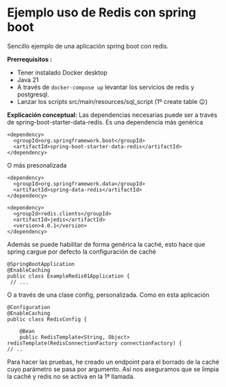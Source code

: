 
# Ejemplo uso de Redis con spring boot

Sencillo ejemplo de una aplicación spring boot con redis.


**Prerrequisitos :** 
- Tener instalado Docker desktop
- Java 21
- A través de ```docker-compose up``` levantar los servicios de redis y postgresql.  
- Lanzar los scripts src/main/resources/sql_script (1º create table 😉)


**Explicación conceptual:**
Las dependencias necesarias puede ser a través de spring-boot-starter-data-redis. Es una dependencia más genérica
```
<dependency>
  <groupId>org.springframework.boot</groupId>
  <artifactId>spring-boot-starter-data-redis</artifactId>
</dependency>
```
O más presonalizada
```
<dependency>
  <groupId>org.springframework.data</groupId>
  <artifactId>spring-data-redis</artifactId>
</dependency>

<dependency>
  <groupId>redis.clients</groupId>
  <artifactId>jedis</artifactId>
  <version>4.0.1</version>
</dependency> 
```

Además se puede habilitar de forma genérica la caché, esto hace que spring cargue por defecto la configuración de caché
```
@SpringBootApplication
@EnableCaching
public class ExampleRedis01Application {
 // ...
 ```
O a través de una clase config, personalizada. Como en esta aplicación
```
@Configuration
@EnableCaching
public class RedisConfig {

    @Bean
    public RedisTemplate<String, Object> redisTemplate(RedisConnectionFactory connectionFactory) {
// .. 
```

Para hacer las pruebas, he creado un endpoint para el borrado de la caché cuyo parámetro se pasa por argumento.
Así nos aseguramos que se limpia la caché y redis no se activa en la 1ª llamada.

